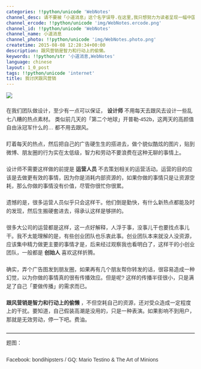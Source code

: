 ```yaml
---
categories: !!python/unicode 'WebNotes'
channel_desc: 请不要被「小道消息」这个名字误导.在这里,我只想努力为读者呈现一幅中国互联网的清明上河图.
channel_ercode: !!python/unicode 'img/WebNotes.ercode.png'
channel_id: !!python/unicode 'WebNotes'
channel_name: 小道消息
channel_photo: !!python/unicode 'img/WebNotes.photo.png'
createtime: 2015-08-08 12:28:34+00:00
description: 跟风营销是智力和行动上的偷懒。
keywords: !!python/str '小道消息,WebNotes'
language: chinese
layout: 1_0_post
tags: !!python/unicode 'internet'
title: 我讨厌跟风营销
---
```

<div class="rich_media_content" id="js_content">
<p style="font-family: Avenir, sans-serif; line-height: 1.6em; border: 0px; margin-top: 2px; margin-bottom: 22px; padding: 0px; outline: 0px; color: rgb(51, 51, 51); white-space: normal;">
<img data-ratio="1" data-s="300,640" data-src="" data-type="png" data-w="" src="{{ '/img/ow5rEn8QGlEc079UcgqDB9sXMvcpfoicJjwYjFd6wDIQkiaictTnFGz0IVRf5G0lHCZfDDQXNmYZ3oXic96YqVwvUQ.png' | prepend: site.img | replace: '//','/' }}"/>
<br/>
</p>
<p style="font-family: Avenir, sans-serif; line-height: 1.6em; border: 0px; margin-top: 2px; margin-bottom: 22px; padding: 0px; outline: 0px; color: rgb(51, 51, 51); white-space: normal;">
         在我们团队做设计，至少有一点可以保证，
         <strong>
          设计师
         </strong>
         不用每天去跟风去设计一些乱七八糟的热点素材。 类似前几天的「第二个地球」开普勒-452b，这两天的高颜值自由泳冠军什么的… 都不用去跟风。
        </p>
<p style="font-family: Avenir, sans-serif; line-height: 1.6em; border: 0px; margin-top: 2px; margin-bottom: 22px; padding: 0px; outline: 0px; color: rgb(51, 51, 51); white-space: normal;">
         盯着每天的热点，然后把自己的广告硬生生的搭进去，做个貌似酷炫的图片，贴到微博、朋友圈的行为实在太低级，智力和劳动不要浪费在这种无聊的事情上。
        </p>
<p style="font-family: Avenir, sans-serif; line-height: 1.6em; border: 0px; margin-top: 2px; margin-bottom: 22px; padding: 0px; outline: 0px; color: rgb(51, 51, 51); white-space: normal;">
         设计师不需要这样做的前提是
         <strong>
          运营人员
         </strong>
         不去策划相关的运营活动。运营的目的应该是去做更有效的事情，因为你是消耗内部资源的，如果你做的事情只是让资源空耗，那么你做的事情没有价值，尽管你很忙你很累。
        </p>
<p style="font-family: Avenir, sans-serif; line-height: 1.6em; border: 0px; margin-top: 2px; margin-bottom: 22px; padding: 0px; outline: 0px; color: rgb(51, 51, 51); white-space: normal;">
         遗憾的是，很多运营人员似乎只会这样干。他们倒是勤快，有什么新热点都能及时的发现，然后生搬硬套进去，得承认这样是够拼的。
        </p>
<p style="font-family: Avenir, sans-serif; line-height: 1.6em; border: 0px; margin-top: 2px; margin-bottom: 22px; padding: 0px; outline: 0px; color: rgb(51, 51, 51); white-space: normal;">
         很多大公司的运营都是这样，这一点好解释，人浮于事，没事儿干也要找点事儿干。我不太能理解的是，有些创业团队也乐衷此事。创业团队本来就没人没资源，应该集中精力做更主要的事情才是，后来经过观察我也看明白了，这样干的小创业团队，一般都是
         <strong>
          创始人
         </strong>
         喜欢这样折腾。
        </p>
<p style="font-family: Avenir, sans-serif; line-height: 1.6em; border: 0px; margin-top: 2px; margin-bottom: 22px; padding: 0px; outline: 0px; color: rgb(51, 51, 51); white-space: normal;">
         确实，弄个广告图发到朋友圈，如果再有几个朋友帮你转发的话，很容易造成一种幻觉，以为你做的事情真的很有传播效应。但是呢? 这样的传播半径很小，只是满足了自己「要做传播」的需求而已。
        </p>
<p style="font-family: Avenir, sans-serif; line-height: 1.6em; border: 0px; margin-top: 2px; margin-bottom: 22px; padding: 0px; outline: 0px; color: rgb(51, 51, 51); white-space: normal;">
<strong>
          跟风营销是智力和行动上的偷懒
         </strong>
         ，不但空耗自己的资源，还对受众造成一定程度上的干扰。要知道，自己假装高潮是没用的，只是一种表演。如果影响不到用户，那就是无效劳动，停一下吧。费油。
        </p>
<hr style="font-family: Avenir, sans-serif; line-height: 1.6em; border-right-width: 0px; border-bottom-width: 0px; border-left-width: 0px; border-top-style: solid; border-top-color: rgb(234, 234, 234); height: 1px; margin: 1em 0px; padding: 0px; color: rgb(51, 51, 51); white-space: normal;"/>
<p style="font-family: Avenir, sans-serif; line-height: 1.6em; border: 0px; margin-top: 2px; margin-bottom: 22px; padding: 0px; outline: 0px; color: rgb(51, 51, 51); white-space: normal;">
         题图：
        </p>
<p style="font-family: Avenir, sans-serif; line-height: 1.6em; border: 0px; margin-top: 2px; margin-bottom: 22px; padding: 0px; outline: 0px; color: rgb(51, 51, 51); white-space: normal;">
         Facebook: bondihipsters / GQ: Mario Testino  &amp; The Art of Minions
        </p>
<p style="font-family: Avenir, sans-serif; line-height: 1.6em; border: 0px; margin-top: 2px; margin-bottom: 22px; padding: 0px; outline: 0px; color: rgb(51, 51, 51); white-space: normal;">
<br/>
</p>
<p>
<br/>
</p>
</div>